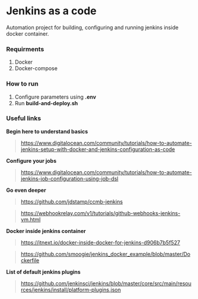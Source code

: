 # Jenkins as a code

Automation project for building, configuring and running jenkins inside docker container.

### Requirments

1. Docker
2. Docker-compose

### How to run

1. Configure parameters using **.env**
2. Run **build-and-deploy.sh**

### Useful links

**Begin here to understand basics**
> <https://www.digitalocean.com/community/tutorials/how-to-automate-jenkins-setup-with-docker-and-jenkins-configuration-as-code>

**Configure your jobs**
> <https://www.digitalocean.com/community/tutorials/how-to-automate-jenkins-job-configuration-using-job-dsl>

**Go even deeper**
> <https://github.com/jdstamp/ccmb-jenkins>

> <https://webhookrelay.com/v1/tutorials/github-webhooks-jenkins-vm.html>

**Docker inside jenkins container**

> <https://itnext.io/docker-inside-docker-for-jenkins-d906b7b5f527>

> <https://github.com/smoogie/jenkins_docker_example/blob/master/Dockerfile>

**List of default jenkins plugins**

> <https://github.com/jenkinsci/jenkins/blob/master/core/src/main/resources/jenkins/install/platform-plugins.json>
